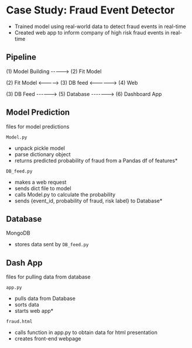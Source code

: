 # Case Study: Fraud Event Detector
* Trained model using real-world data to detect fraud events in real-time
* Created web app to inform company of high risk fraud events in real-time

## Pipeline

(1) Model Building ----->   (2) Fit Model

(2) Fit Model     <----->   (3) DB feed    <------>   (4) Web

(3) DB Feed ------>  (5) Database  ------->  (6) Dashboard App


## Model Prediction
files for model predictions

`Model.py`
  * unpack pickle model
  * parse dictionary object
  * returns predicted probability of fraud from a Pandas df of features*

`DB_feed.py`
  * makes a web request
  * sends dict file to model
  * calls Model.py to calculate the probability
  * sends {event_id, probability of fraud, risk label} to Database*

## Database

MongoDB
  * stores data sent by `DB_feed.py`


## Dash App
files for pulling data from database

`app.py`
  * pulls data from Database
  * sorts data
  * starts web app*

`fraud.html`
  * calls function in app.py to obtain data for html presentation
  * creates front-end webpage
